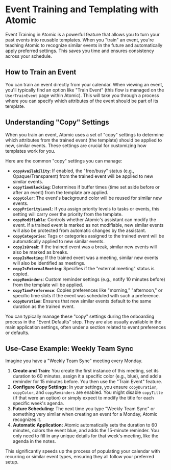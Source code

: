 # Event Training and Templating with Atomic

Event Training in Atomic is a powerful feature that allows you to turn your past events into reusable templates. When you "train" an event, you're teaching Atomic to recognize similar events in the future and automatically apply preferred settings. This saves you time and ensures consistency across your schedule.

## How to Train an Event

You can train an event directly from your calendar. When viewing an event, you'll typically find an option like "Train Event" (this flow is managed on the `UserTrainEvent` page within Atomic). This will take you through a process where you can specify which attributes of the event should be part of its template.

## Understanding "Copy" Settings

When you train an event, Atomic uses a set of "copy" settings to determine which attributes from the trained event (the template) should be applied to new, similar events. These settings are crucial for customizing how templates work for you.

Here are the common "copy" settings you can manage:

*   **`copyAvailability`**: If enabled, the "free/busy" status (e.g., Opaque/Transparent) from the trained event will be applied to new similar events.
*   **`copyTimeBlocking`**: Determines if buffer times (time set aside before or after an event) from the template are applied.
*   **`copyColor`**: The event's background color will be reused for similar new events.
*   **`copyPriorityLevel`**: If you assign priority levels to tasks or events, this setting will carry over the priority from the template.
*   **`copyModifiable`**: Controls whether Atomic's assistant can modify the event. If a trained event is marked as not modifiable, new similar events will also be protected from automatic changes by the assistant.
*   **`copyCategories`**: Tags or categories assigned to the trained event will be automatically applied to new similar events.
*   **`copyIsBreak`**: If the trained event was a break, similar new events will also be marked as breaks.
*   **`copyIsMeeting`**: If the trained event was a meeting, similar new events will also be identified as meetings.
*   **`copyIsExternalMeeting`**: Specifies if the "external meeting" status is copied.
*   **`copyReminders`**: Custom reminder settings (e.g., notify 10 minutes before) from the template will be applied.
*   **`copyTimePreference`**: Copies preferences like "morning," "afternoon," or specific time slots if the event was scheduled with such a preference.
*   **`copyDuration`**: Ensures that new similar events default to the same duration as the trained event.

You can typically manage these "copy" settings during the onboarding process in the "Event Defaults" step. They are also usually available in the main application settings, often under a section related to event preferences or defaults.

## Use-Case Example: Weekly Team Sync

Imagine you have a "Weekly Team Sync" meeting every Monday.

1.  **Create and Train:** You create the first instance of this meeting, set its duration to 60 minutes, assign it a specific color (e.g., blue), and add a reminder for 15 minutes before. You then use the "Train Event" feature.
2.  **Configure Copy Settings:** In your settings, you ensure `copyDuration`, `copyColor`, and `copyReminders` are enabled. You might disable `copyTitle` (if that were an option) or simply expect to modify the title for each specific week's agenda.
3.  **Future Scheduling:** The next time you type "Weekly Team Sync" or something very similar when creating an event for a Monday, Atomic recognizes it.
4.  **Automatic Application:** Atomic automatically sets the duration to 60 minutes, colors the event blue, and adds the 15-minute reminder. You only need to fill in any unique details for that week's meeting, like the agenda in the notes.

This significantly speeds up the process of populating your calendar with recurring or similar event types, ensuring they all follow your preferred setup.
